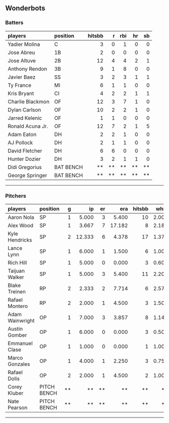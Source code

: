 ## Wonderbots

### Batters

 
|players          |position  | hitsbb|  r| rbi| hr| sb| 
|:----------------|:---------|------:|--:|---:|--:|--:| 
|Yadier Molina    |C         |      3|  0|   1|  0|  0| 
|Jose Abreu       |1B        |      2|  0|   0|  0|  0| 
|Jose Altuve      |2B        |     12|  4|   4|  2|  1| 
|Anthony Rendon   |3B        |      9|  1|   8|  0|  0| 
|Javier Baez      |SS        |      3|  2|   3|  1|  1| 
|Ty France        |MI        |      6|  1|   1|  0|  0| 
|Kris Bryant      |CI        |      4|  2|   2|  1|  1| 
|Charlie Blackmon |OF        |     12|  3|   7|  1|  0| 
|Dylan Carlson    |OF        |     10|  2|   2|  1|  0| 
|Jarred Kelenic   |OF        |      1|  1|   0|  0|  0| 
|Ronald Acuna Jr. |OF        |     12|  7|   2|  1|  5| 
|Adam Eaton       |DH        |      2|  2|   1|  0|  0| 
|AJ Pollock       |DH        |      2|  1|   1|  0|  0| 
|David Fletcher   |DH        |      6|  6|   0|  0|  0| 
|Hunter Dozier    |DH        |      3|  2|   1|  1|  0| 
|Didi Gregorius   |BAT BENCH |     **| **|  **| **| **| 
|George Springer  |BAT BENCH |     **| **|  **| **| **| 

* * *

### Pitchers

 
|players         |position    |  g|     ip| er|    era| hitsbb|  whip| so|  w| sv| 
|:---------------|:-----------|--:|------:|--:|------:|------:|-----:|--:|--:|--:| 
|Aaron Nola      |SP          |  1|  5.000|  3|  5.400|     10| 2.000|  2|  1|  0| 
|Alex Wood       |SP          |  1|  3.667|  7| 17.182|      8| 2.182|  2|  0|  0| 
|Kyle Hendricks  |SP          |  2| 12.333|  6|  4.378|     17| 1.378|  9|  2|  0| 
|Lance Lynn      |SP          |  1|  6.000|  1|  1.500|      6| 1.000|  6|  1|  0| 
|Rich Hill       |SP          |  1|  5.000|  0|  0.000|      3| 0.600|  3|  1|  0| 
|Taijuan Walker  |SP          |  1|  5.000|  3|  5.400|     11| 2.200|  2|  0|  0| 
|Blake Treinen   |RP          |  2|  2.333|  2|  7.714|      6| 2.571|  3|  0|  0| 
|Rafael Montero  |RP          |  2|  2.000|  1|  4.500|      3| 1.500|  2|  0|  0| 
|Adam Wainwright |OP          |  1|  7.000|  3|  3.857|      8| 1.143|  4|  0|  0| 
|Austin Gomber   |OP          |  1|  6.000|  0|  0.000|      3| 0.500|  6|  1|  0| 
|Emmanuel Clase  |OP          |  1|  1.000|  0|  0.000|      1| 1.000|  1|  0|  0| 
|Marco Gonzales  |OP          |  1|  4.000|  1|  2.250|      3| 0.750|  6|  0|  0| 
|Rafael Dolis    |OP          |  2|  2.000|  1|  4.500|      2| 1.000|  4|  0|  0| 
|Corey Kluber    |PITCH BENCH | **|     **| **|     **|     **|    **| **| **| **| 
|Nate Pearson    |PITCH BENCH | **|     **| **|     **|     **|    **| **| **| **| 


* * *


